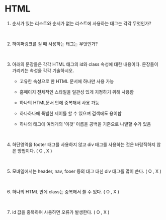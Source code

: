 # HTML

1. 순서가 있는 리스트와 순서가 없는 리스트에 사용하는 태그는 각각 무엇인가?

   <br>

2. 하이퍼링크를 걸 때 사용하는 태그는 무엇인가?

   <br>

3. 아래의 문장들은 각각 HTML 태그의 id와 class 속성에 대한 내용이다. 문장들이 가리키는 속성을 각각 기술하시오.

   - 고유한 속성으로 한 HTML 문서에 하나만 사용 가능

   - 홈페이지 전체적인 스타일을 일관성 있게 지정하기 위해 사용함

   - 하나의 HTML문서 안에 중복해서 사용 가능

   - 하나하나에 특별한 제어를 할 수 있으며 검색에도 용이함

   - 하나의 태그에 여러개의 '이것' 이름을 공백을 기준으로 나열할 수가 있음

     <br>

4. 하단영역을 footer 태그를 사용하지 않고 div 태그를 사용하는 것은 바람직하지 않은 방법이다. ( O , X )

   <br>

5. 모바일에서는 header, nav, fooer 등의 태그 대신 div 태그를 많이 쓴다. ( O , X )

   <br>

6. 하나의 HTML 안에 class는 중복해서 쓸 수 있다. ( O , X )

   <br>

7. id 값을 중복하여 사용하면 오류가 발생한다. ( O , X )
